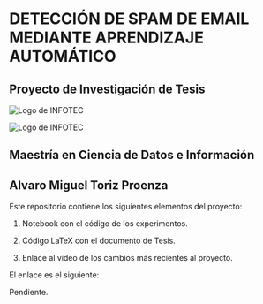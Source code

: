 # DETECCIÓN DE SPAM DE EMAIL MEDIANTE APRENDIZAJE AUTOMÁTICO

## Proyecto de Investigación de Tesis

![Logo de INFOTEC](https://infotec.mx/work/models/Infotec/2019/img/logo_infotec.png)

![Logo de INFOTEC](https://infotec.mx/work/models/Infotec/2019/img/logo_infotec.png?raw=true "Logo de INFOTEC")

## Maestría en Ciencia de Datos e Información

## Alvaro Miguel Toriz Proenza

Este repositorio contiene los siguientes elementos del proyecto:

1. Notebook con el código de los experimentos.

2. Código LaTeX con el documento de Tesis.

3. Enlace al video de los cambios más recientes al proyecto.

El enlace es el siguiente:

Pendiente.
